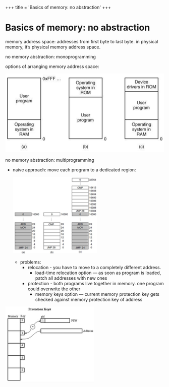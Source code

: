 +++
title = 'Basics of memory: no abstraction'
+++
# Basics of memory: no abstraction
memory address space: addresses from first byte to last byte. in physical memory, it’s physical memory address space.

no memory abstraction: monoprogramming

options of arranging memory address space:

![screenshot.png](cc06de8ddf6b063f1bea853621c4d835.png)

no memory abstraction: multiprogramming

- naive approach: move each program to a dedicated region:

    ![screenshot.png](458fb8144ed8fbbd4f8529f5aa8aa32a.png)

    - problems:
        - relocation - you have to move to a completely different address.
            - load-time relocation option — as soon as program is loaded, patch all addresses with new ones
        - protection - both programs live together in memory. one program could overwrite the other
            - memory keys option — current memory protection key gets checked against memory protection key of address

![screenshot.png](d7fc124e438d318abe731701af147149.png)
